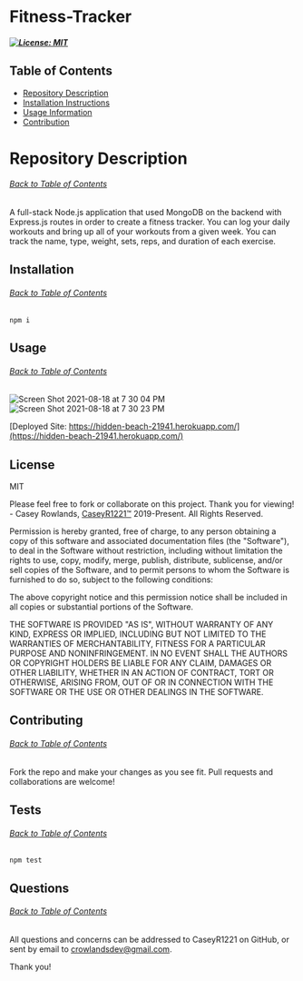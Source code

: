  # Fitness-Tracker
  ##### [![License: MIT](https://img.shields.io/badge/License-MIT-yellow.svg)](https://opensource.org/licenses/MIT)
  ## Table of Contents
  * [Repository Description](#description)
  * [Installation Instructions](#installation)
  * [Usage Information](#usage)
  * [Contribution](#contribute)
  
  # Repository Description
  ###### [Back to Table of Contents](#Table-of-Contents)
  A full-stack Node.js application that used MongoDB on the backend with Express.js routes in order to create a fitness tracker. You can log your daily workouts and bring up all of your workouts from a given week. You can track the name, type, weight, sets, reps, and duration of each exercise.

  ## Installation
  ###### [Back to Table of Contents](#Table-of-Contents)
  
  ```
  npm i
  ```
  
  ## Usage
  ###### [Back to Table of Contents](#Table-of-Contents)
  
  ![Screen Shot 2021-08-18 at 7 30 04 PM](https://user-images.githubusercontent.com/44381344/129985061-37dad510-e3fd-46ac-b033-c7d22c41fdd0.png)
  ![Screen Shot 2021-08-18 at 7 30 23 PM](https://user-images.githubusercontent.com/44381344/129985195-7bcdb0e0-679f-4631-a612-613db4200358.png)

  [Deployed Site: https://hidden-beach-21941.herokuapp.com/](https://hidden-beach-21941.herokuapp.com/)

   
 ## License
 MIT
 
Please feel free to fork or collaborate on this project. Thank you for viewing! - Casey Rowlands, [CaseyR1221™](https://github.com/CaseyR1221/Fitness-Tracker) 2019-Present. All Rights Reserved.
    
 Permission is hereby granted, free of charge, to any person obtaining a copy of this software and associated documentation files (the "Software"), to deal in the Software without restriction, including without limitation the rights to use, copy, modify, merge, publish, distribute, sublicense, and/or sell copies of the Software, and to permit persons to whom the Software is furnished to do so, subject to the following conditions:
 
 The above copyright notice and this permission notice shall be included in all copies or substantial portions of the Software.
 
 THE SOFTWARE IS PROVIDED "AS IS", WITHOUT WARRANTY OF ANY KIND, EXPRESS OR IMPLIED, INCLUDING BUT NOT LIMITED TO THE WARRANTIES OF MERCHANTABILITY, FITNESS FOR A PARTICULAR PURPOSE AND NONINFRINGEMENT. IN NO EVENT SHALL THE AUTHORS OR COPYRIGHT HOLDERS BE LIABLE FOR ANY CLAIM, DAMAGES OR OTHER LIABILITY, WHETHER IN AN ACTION OF CONTRACT, TORT OR OTHERWISE, ARISING FROM, OUT OF OR IN CONNECTION WITH THE SOFTWARE OR THE USE OR OTHER DEALINGS IN THE SOFTWARE.

  ## Contributing
  ###### [Back to Table of Contents](#Table-of-Contents)
  Fork the repo and make your changes as you see fit. Pull requests and collaborations are welcome!

  ## Tests
  ###### [Back to Table of Contents](#Table-of-Contents)
  
  ```
  npm test
  ```
  
  ## Questions
  ###### [Back to Table of Contents](#Table-of-Contents)
  All questions and concerns can be addressed to CaseyR1221 on GitHub, or sent by email to crowlandsdev@gmail.com.
  
Thank you!

